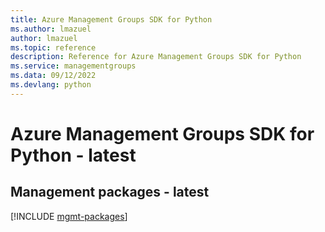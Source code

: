 ```yaml
---
title: Azure Management Groups SDK for Python
ms.author: lmazuel
author: lmazuel
ms.topic: reference
description: Reference for Azure Management Groups SDK for Python
ms.service: managementgroups
ms.data: 09/12/2022
ms.devlang: python
---
```

# Azure Management Groups SDK for Python - latest

## Management packages - latest
[!INCLUDE [mgmt-packages](management-groups-mgmt-index.md)]
